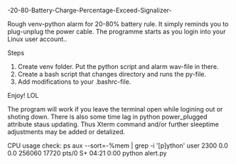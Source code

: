 -20-80-Battery-Charge-Percentage-Exceed-Signalizer-

Rough venv-python alarm for 20-80% battery rule. It simply reminds you to plug-unplug the power cable.  The programme starts as you login into your Linux user account..

Steps
1. Create venv folder. Put the python script and alarm wav-file in there.
2. Create a bash script that changes directory and runs the py-file.
3. Add modifications to your .bashrc-file.  

Enjoy! LOL


The program will work if you leave the terminal open while logining out or shoting down. There is also some time lag in python power_plugged attribute staus updating. Thus Xterm command and/or further sleeptime adjustments may be added or detalized.

CPU usage check:
ps aux --sort=-%mem | grep -i '[p]ython'
user 2300  0.0  0.0 256060 17720 pts/0    S+   04:21   0:00 python alert.py

